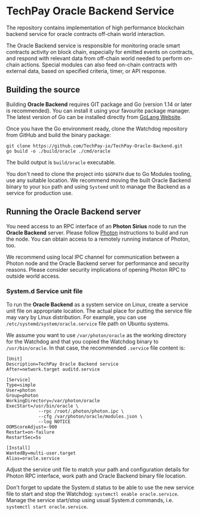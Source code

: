 # TechPay Oracle Backend Service

The repository contains implementation of high performance blockchain backend service 
for oracle contracts off-chain world interaction.

The Oracle Backend service is responsible for monitoring oracle smart contracts activity on block chain, 
especially for emitted events on contracts, and respond with relevant data from off-chain 
world needed to perform on-chain actions. Special modules can also feed on-chain contracts 
with external data, based on specified criteria, timer, or API response.  

## Building the source

Building **Oracle Backend** requires GIT package and Go (version 1.14 or later is recommended). You can install
it using your favourite package manager. The latest version of Go can be installed directly 
from [GoLang Website](https://golang.org/). 

Once you have the Go environment ready, clone the Watchdog repository from GitHub 
and build the binary package:

```shell
git clone https://github.com/TechPay-io/TechPay-Oracle-Backend.git
go build -o ./build/oracle ./cmd/oracle
```

The build output is `build/oracle` executable.

You don't need to clone the project into `$GOPATH` due to Go Modules tooling, 
use any suitable location. We recommend moving the built Oracle Backend binary 
to your `bin` path and using `Systemd` unit to manage the Backend as a service 
for production use.  

## Running the Oracle Backend server

You need access to an RPC interface of an **Photon Sirius** node to run the **Oracle Backend** server. 
Please follow [Photon](https://github.com/TechPay-io/go-photon) instructions 
to build and run the node. You can obtain access to a remotely running instance
of Photon, too. 

We recommend using local IPC channel for communication between a Photon node and the 
Oracle Backend server for performance and security reasons. Please consider security implications 
of opening Photon RPC to outside world access.

### System.d Service unit file

To run the **Oracle Backend** as a system service on Linux, create a service unit file on appropriate location. 
The actual place for putting the service file may vary by Linux distribution. For example, you can use
`/etc/systemd/system/oracle.service` file path on Ubuntu systems.

We assume you want to use `/var/photon/oracle` as the working directory for the Watchdog and that 
you copied the Watchdog binary to `/usr/bin/oracle`. In that case, the recommended 
`.service` file  content is:

```
[Unit]
Description=TechPay Oracle Backend service
After=network.target auditd.service

[Service]
Type=simple
User=photon
Group=photon
WorkingDirectory=/var/photon/oracle
ExecStart=/usr/bin/oracle \
            --rpc /root/.photon/photon.ipc \
            --cfg /var/photon/oracle/modules.json \
            --log NOTICE
OOMScoreAdjust=-900
Restart=on-failure
RestartSec=5s

[Install]
WantedBy=multi-user.target
Alias=oracle.service
```

Adjust the service unit file to match your path and configuration details for Photon RPC interface,
work path and Oracle Backend binary file location.

Don't forget to update the System.d status to be able to use the new service file to start and stop 
the Watchdog: `systemctl enable oracle.service`. Manage the service start/stop using usual System.d commands, 
i.e. `systemctl start oracle.service`.
